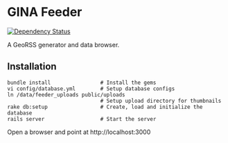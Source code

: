 # GINA Feeder

[![Dependency Status](https://gemnasium.com/gina-alaska/feeder.png)](https://gemnasium.com/gina-alaska/feeder)

A GeoRSS generator and data browser.

## Installation

    bundle install                # Install the gems
    vi config/database.yml        # Setup database configs
    ln /data/feeder_uploads public/uploads
                                  # Setup upload directory for thumbnails
    rake db:setup                 # Create, load and initialize the database
    rails server                  # Start the server
    
Open a browser and point at http://localhost:3000
